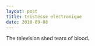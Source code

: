 ```yaml
---
layout: post
title: tristesse electronique
date: 2010-09-08
---
```

The television shed tears of blood.